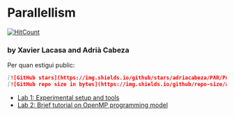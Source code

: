 # Parallellism 

[![HitCount](http://hits.dwyl.io/PAR/Par.svg)](http://hits.dwyl.io/adriacabeza/PAR)
### by Xavier Lacasa and Adrià Cabeza



Per quan estigui public:

```markdown
[![GitHub stars](https://img.shields.io/github/stars/adriacabeza/PAR/PAR.svg)](https://GitHub.com/adriacabeza/PAR/stargazers/)
[![GitHub repo size in bytes](https://img.shields.io/github/repo-size/adriacabeza/PAR/PAR.svg)](https://github.com/adriacabeza/PAR)
```

- [Lab 1: Experimental setup and tools](https://github.com/adriacabeza/PAR/blob/master/LAB1/deliverable.pdf)
- [Lab 2: Brief tutorial on OpenMP programming model](https://github.com/adriacabeza/PAR/blob/master/LAB2/deliverable.pdf)
